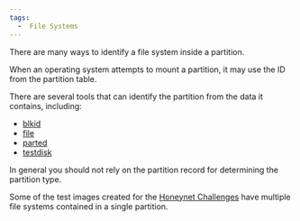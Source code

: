 ```yaml
---
tags:
  -  File Systems
---
```

There are many ways to identify a file system inside a partition.

When an operating system attempts to mount a partition, it may use the
ID from the partition table.

There are several tools that can identify the partition from the data it
contains, including:

- [blkid](blkid.md)
- [file](file.md)
- [parted](parted.md)
- [testdisk](testdisk.md)

In general you should not rely on the partition record for determining
the partition type.

Some of the test images created for the [Honeynet
Challenges](http://wiki.sleuthkit.org/index.php?title=Case_Studies) have
multiple file systems contained in a single partition.

